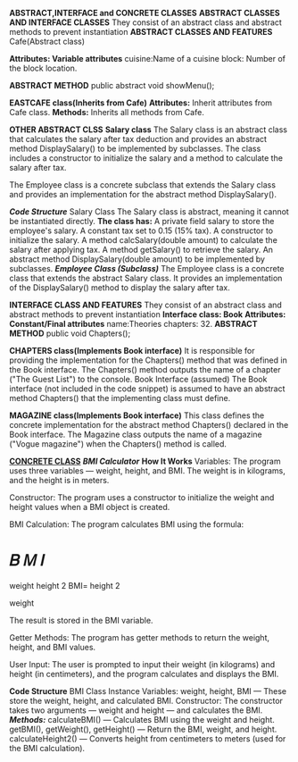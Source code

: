 **ABSTRACT,INTERFACE and CONCRETE CLASSES**
**ABSTRACT CLASSES AND INTERFACE CLASSES**
They consist of an abstract class and abstract methods to prevent instantiation 
**ABSTRACT CLASSES AND FEATURES**
Cafe(Abstract class)

**Attributes: Variable attributes**
cuisine:Name of a cuisine
block: Number of the block location.

**ABSTRACT METHOD**
public abstract void showMenu();

**EASTCAFE class(Inherits from Cafe)**
**Attributes:**
Inherit attributes from Cafe class.
**Methods:**
Inherits all methods from Cafe.

**OTHER ABSTRACT CLSS**
**Salary class**
The Salary class is an abstract class that calculates the salary after tax deduction and provides an abstract method DisplaySalary() to be implemented by subclasses. The class includes a constructor to initialize the salary and a method to calculate the salary after tax.

The Employee class is a concrete subclass that extends the Salary class and provides an implementation for the abstract method DisplaySalary().

***Code Structure***
Salary Class
The Salary class is abstract, meaning it cannot be instantiated directly.
**The class has:**
A private field salary to store the employee's salary.
A constant tax set to 0.15 (15% tax).
A constructor to initialize the salary.
A method calcSalary(double amount) to calculate the salary after applying tax.
A method getSalary() to retrieve the salary.
An abstract method DisplaySalary(double amount) to be implemented by subclasses.
***Employee Class (Subclass)***
The Employee class is a concrete class that extends the abstract Salary class.
It provides an implementation of the DisplaySalary() method to display the salary after tax.

**INTERFACE CLASS AND FEATURES**
They consist of an abstract class and abstract methods to prevent instantiation
**Interface class: Book**
**Attributes: Constant/Final attributes**
name:Theories
chapters: 32.
**ABSTRACT METHOD**
public void Chapters();

**CHAPTERS class(Implements Book interface)**
It is responsible for providing the implementation for the Chapters() method that was defined in the Book interface.
The Chapters() method outputs the name of a chapter ("The Guest List") to the console.
Book Interface (assumed)
The Book interface (not included in the code snippet) is assumed to have an abstract method Chapters() that the implementing class must define.

**MAGAZINE class(Implements Book interface)**
 This class defines the concrete implementation for the abstract method Chapters() declared in the Book interface. The Magazine class outputs the name of a magazine ("Vogue magazine") when the Chapters() method is called.

<ins>**CONCRETE CLASS**</ins>
***BMI Calculator***
**How It Works**
Variables: The program uses three variables — weight, height, and BMI. The weight is in kilograms, and the height is in meters.

Constructor: The program uses a constructor to initialize the weight and height values when a BMI object is created.

BMI Calculation: The program calculates BMI using the formula:

𝐵
𝑀
𝐼
=
weight
height
2
BMI= 
height 
2
 
weight
​
 
The result is stored in the BMI variable.

Getter Methods: The program has getter methods to return the weight, height, and BMI values.

User Input: The user is prompted to input their weight (in kilograms) and height (in centimeters), and the program calculates and displays the BMI.

**Code Structure**
BMI Class
Instance Variables: weight, height, BMI — These store the weight, height, and calculated BMI.
Constructor: The constructor takes two arguments — weight and height — and calculates the BMI.
***Methods:***
calculateBMI() — Calculates BMI using the weight and height.
getBMI(), getWeight(), getHeight() — Return the BMI, weight, and height.
calculateHeight2() — Converts height from centimeters to meters (used for the BMI calculation).

